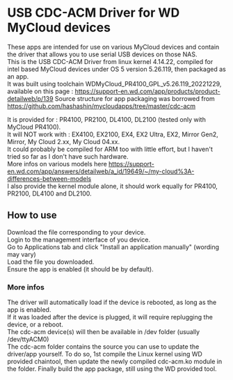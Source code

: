 # USB CDC-ACM Driver for WD MyCloud devices


These apps are intended for use on various MyCloud devices and contain the driver that allows you to use serial USB devices on those NAS.<br>
This is the USB CDC-ACM Driver from linux kernel 4.14.22, compiled for intel based MyCloud devices under OS 5 version 5.26.119, then packaged as an app.<br>
It was built using toolchain WDMyCloud_PR4100_GPL_v5.26.119_20221229, available on this page : https://support-en.wd.com/app/products/product-detailweb/p/139
Source structure for app packaging was borrowed from https://github.com/hashashin/mycloudapps/tree/master/cdc-acm

It is provided for : PR4100, PR2100, DL4100, DL2100 (tested only with MyCloud PR4100).<br>
It will NOT work with : EX4100, EX2100, EX4, EX2 Ultra, EX2, Mirror Gen2, Mirror, My Cloud 2.xx, My Cloud 04.xx.<br>
It could probably be compiled for ARM too with little effort, but I haven't tried so far as I don't have such hardware.<br>
More infos on various models here https://support-en.wd.com/app/answers/detailweb/a_id/19649/~/my-cloud%3A-differences-between-models<br>
I also provide the kernel module alone, it should work equally for PR4100, PR2100, DL4100 and DL2100. 

## How to use
Download the file corresponding to your device.<br>
Login to the management interface of you device.<br>
Go to Applications tab and click "Install an application manually" (wording may vary)<br>
Load the file you downloaded.<br>
Ensure the app is enabled (it should be by default).<br>

### More infos
The driver will automatically load if the device is rebooted, as long as the app is enabled.<br>
If it was loaded after the device is plugged, it will require replugging the device, or a reboot.<br>
The cdc-acm device(s) will then be available in /dev folder (usually /dev/ttyACM0)<br>
The cdc-acm folder contains the source you can use to update the driver/app yourself. To do so, 1st compile the Linux kernel using WD provided chaintool, then update the newly compiled cdc-acm.ko module in the folder. Finally build the app package, still using the WD provided tool.
